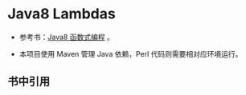 # Java8 Lambdas

* 参考书：[Java8 函数式编程](https://book.douban.com/subject/26346017/) 。

* 本项目使用 Maven 管理 Java 依赖，Perl 代码则需要相对应环境运行。

## 书中引用
